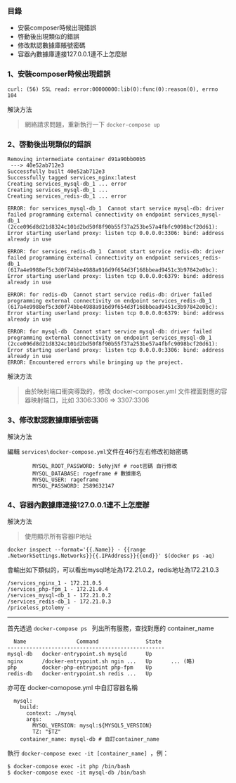 ### 目錄

- 安裝composer時候出現錯誤
- 啓動後出現類似的錯誤
- 修改默認數據庫賬號密碼
- 容器內數據庫連接127.0.0.1連不上怎麼辦

### 1、安裝composer時候出現錯誤
```
curl: (56) SSL read: error:00000000:lib(0):func(0):reason(0), errno 104
```
解決方法

> 網絡請求問題，重新執行一下 `docker-compose up`

### 2、啓動後出現類似的錯誤
```
Removing intermediate container d91a90bb00b5
 ---> 40e52ab712e3
Successfully built 40e52ab712e3
Successfully tagged services_nginx:latest
Creating services_mysql-db_1 ... error
Creating services_mysql-db_1 ... 
Creating services_redis-db_1 ... error

ERROR: for services_mysql-db_1  Cannot start service mysql-db: driver failed programming external connectivity on endpoint services_mysql-db_1 (2cce096d8d21d8324c101d2bd50f8f90b55f37a253be57a4fbfc9098bcf20d61): Error starting userland proxy: listen tcp 0.0.0.0:3306: bind: address already in use

ERROR: for services_redis-db_1  Cannot start service redis-db: driver failed programming external connectivity on endpoint services_redis-db_1 (617a4e9988ef5c3d0f74bbe4988a916d9f654d3f168bbead9451c3b97842e0bc): Error starting userland proxy: listen tcp 0.0.0.0:6379: bind: address already in use

ERROR: for redis-db  Cannot start service redis-db: driver failed programming external connectivity on endpoint services_redis-db_1 (617a4e9988ef5c3d0f74bbe4988a916d9f654d3f168bbead9451c3b97842e0bc): Error starting userland proxy: listen tcp 0.0.0.0:6379: bind: address already in use

ERROR: for mysql-db  Cannot start service mysql-db: driver failed programming external connectivity on endpoint services_mysql-db_1 (2cce096d8d21d8324c101d2bd50f8f90b55f37a253be57a4fbfc9098bcf20d61): Error starting userland proxy: listen tcp 0.0.0.0:3306: bind: address already in use
ERROR: Encountered errors while bringing up the project.
```

解決方法

> 由於映射端口衝突導致的，修改 docker-composer.yml 文件裡面對應的容器映射端口，比如 3306:3306 => 3307:3306


### 3、修改默認數據庫賬號密碼

解決方法

編輯 `services\docker-compose.yml`文件在46行左右修改初始密碼
```
        MYSQL_ROOT_PASSWORD: 5eNyjNf # root密碼 自行修改
        MYSQL_DATABASE: rageframe # 數據庫名
        MYSQL_USER: rageframe
        MYSQL_PASSWORD: 2589632147
```

### 4、容器內數據庫連接127.0.0.1連不上怎麼辦

解決方法

> 使用顯示所有容器IP地址

```
docker inspect --format='{{.Name}} - {{range .NetworkSettings.Networks}}{{.IPAddress}}{{end}}' $(docker ps -aq)
```
會輸出如下類似的，可以看出mysql地址為172.21.0.2，redis地址為172.21.0.3
```
/services_nginx_1 - 172.21.0.5
/services_php-fpm_1 - 172.21.0.4
/services_mysql-db_1 - 172.21.0.2
/services_redis-db_1 - 172.21.0.3
/priceless_ptolemy - 
```

---

首先透過 `docker-compose ps ` 列出所有服務，查找對應的 container_name

```
  Name                Command               State  
--------------------------------------------------
mysql-db   docker-entrypoint.sh mysqld      Up      
nginx      /docker-entrypoint.sh ngin ...   Up      ... (略)
php        docker-php-entrypoint php-fpm    Up     
redis-db   docker-entrypoint.sh redis ...   Up     
```
亦可在 docker-comopose.yml 中自訂容器名稱

``` 
  mysql:
    build:
      context: ./mysql
      args:
        MYSQL_VERSION: mysql:${MYSQL5_VERSION}
        TZ: "$TZ"
    container_name: mysql-db # 自訂container_name
```


執行 `docker-compose exec -it [container_name] `，例：

```
$ docker-compose exec -it php /bin/bash
$ docker-compose exec -it mysql-db /bin/bash
```
